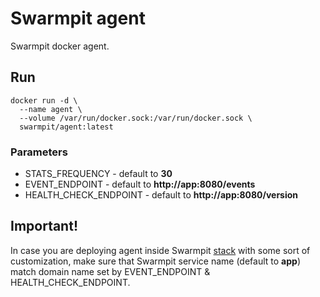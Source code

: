 # Swarmpit agent

Swarmpit docker agent.

## Run

```{r, engine='bash', count_lines}
docker run -d \
  --name agent \
  --volume /var/run/docker.sock:/var/run/docker.sock \
  swarmpit/agent:latest
```

### Parameters

- STATS_FREQUENCY - default to **30**
- EVENT_ENDPOINT - default to **http://app:8080/events**
- HEALTH_CHECK_ENDPOINT - default to **http://app:8080/version**

## Important!

In case you are deploying agent inside Swarmpit [stack](https://github.com/swarmpit/swarmpit/blob/master/docker-compose.yml)
with some sort of customization, make sure that Swarmpit service name (default to **app**) match domain name set by EVENT_ENDPOINT & HEALTH_CHECK_ENDPOINT. 
